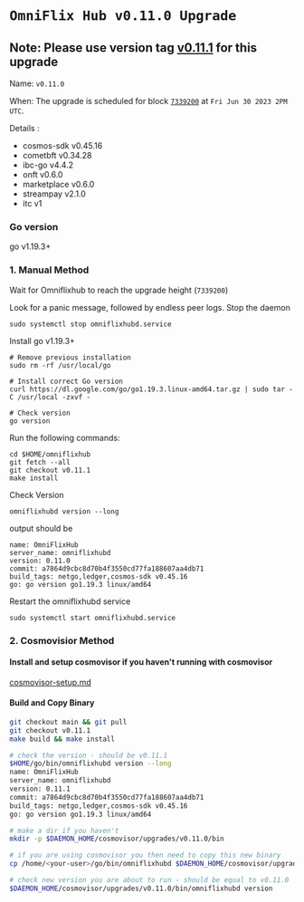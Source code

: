 # `OmniFlix Hub v0.11.0 Upgrade `

## Note: Please use version tag [v0.11.1](https://github.com/OmniFlix/omniflixhub/releases/tag/v0.11.1) for this upgrade 

Name: `v0.11.0`

When: The upgrade is scheduled for block [`7339200`](https://www.mintscan.io/omniflix/blocks/7339200) at `Fri Jun 30 2023 2PM UTC`.

Details :
- cosmos-sdk v0.45.16
- cometbft v0.34.28
- ibc-go v4.4.2
- onft v0.6.0
- marketplace v0.6.0
- streampay v2.1.0
- itc v1
### Go version

go v1.19.3+

### 1. Manual Method
Wait for Omniflixhub to reach the upgrade height (`7339200`)

Look for a panic message, followed by endless peer logs. Stop the daemon
```
sudo systemctl stop omniflixhubd.service
```

Install go v1.19.3+
```
# Remove previous installation
sudo rm -rf /usr/local/go

# Install correct Go version
curl https://dl.google.com/go/go1.19.3.linux-amd64.tar.gz | sudo tar -C /usr/local -zxvf -

# Check version
go version
```

Run the following commands:

```
cd $HOME/omniflixhub
git fetch --all
git checkout v0.11.1
make install
```
Check Version
```
omniflixhubd version --long
```
output should be
```
name: OmniFlixHub
server_name: omniflixhubd
version: 0.11.0
commit: a7864d9cbc8d70b4f3550cd77fa188607aa4db71
build_tags: netgo,ledger,cosmos-sdk v0.45.16
go: go version go1.19.3 linux/amd64
```
Restart the omniflixhubd service

```
sudo systemctl start omniflixhubd.service
```

### 2. Cosmovisior Method
#### Install and setup cosmovisor if you haven't running with cosmovisor

  [cosmovisor-setup.md](https://github.com/OmniFlix/docs/blob/main/guides/mainnet/omniflixhub-1/cosmovisor-setup.md)


#### Build and Copy Binary

```bash
git checkout main && git pull
git checkout v0.11.1
make build && make install

# check the version - should be v0.11.1
$HOME/go/bin/omniflixhubd version --long
name: OmniFlixHub
server_name: omniflixhubd
version: 0.11.1
commit: a7864d9cbc8d70b4f3550cd77fa188607aa4db71
build_tags: netgo,ledger,cosmos-sdk v0.45.16
go: go version go1.19.3 linux/amd64

# make a dir if you haven't
mkdir -p $DAEMON_HOME/cosmovisor/upgrades/v0.11.0/bin

# if you are using cosmovisor you then need to copy this new binary
cp /home/<your-user>/go/bin/omniflixhubd $DAEMON_HOME/cosmovisor/upgrades/v0.11.0/bin

# check new version you are about to run - should be equal to v0.11.0
$DAEMON_HOME/cosmovisor/upgrades/v0.11.0/bin/omniflixhubd version
